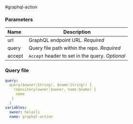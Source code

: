#graphql-action


### Parameters
| Name  | Description |
|-------|-------------|
| url   | GraphQL endpoint URL. _Required_  |
| query | Query file path within the repo. _Required_  |
| accept | `Accept` header to set in the query. _Optional_   |


### Query file

```yaml
query:
  query($owner:String!, $name:String!) {
    repository(owner:$owner, name:$name) {
  	 name
   }
  }
variables:
  owner: helaili
  name: graphql-action
```
